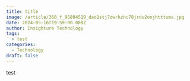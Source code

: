```yaml
---
title: title
image: /article/360_f_95894519_dao1stj7dwrkzhc78jrdu2onjhtttumx.jpg
date: 2024-05-16T19:59:00.000Z
author: Insighture Technology
tags:
  - test
categories:
  - Technology
draft: false
---
```

test
